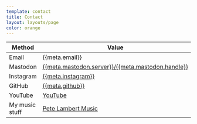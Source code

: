 ```yaml
---
template: contact
title: Contact
layout: layouts/page
color: orange
---
```


| Method    | Value                                                         |
| --------- | ------------------------------------------------------------- |
| Email     | {{meta.email}}                                                |
| Mastodon   | [{{meta.mastodon.server}}/{{meta.mastodon.handle}}](https://{{meta.mastodon.server}}/{{meta.twitter}})      |
| Instagram | [{{meta.instagram}}](https://instagram.com/{{meta.instagram}})  |
| GitHub    | [{{meta.github}}](https://github.com/{{meta.github}})         |
| YouTube   | [YouTube]({{meta.youtube}})|
| My music stuff | [Pete Lambert Music]({{meta.music}})
